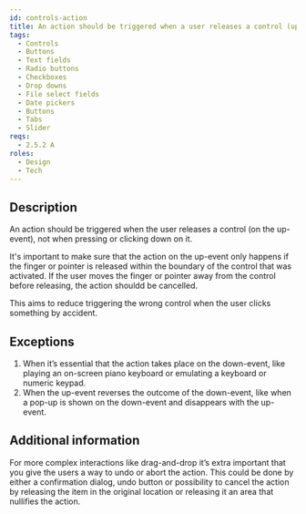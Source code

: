 ```yaml
---
id: controls-action
title: An action should be triggered when a user releases a control (up-event) and it must be possible to stop or undo
tags:
  - Controls
  - Buttons
  - Text fields
  - Radio buttons
  - Checkboxes
  - Drop downs
  - File select fields
  - Date pickers
  - Buttons
  - Tabs
  - Slider
reqs:
  - 2.5.2 A
roles:
  - Design
  - Tech
---
```


## Description

An action should be triggered when the user releases a control (on the up-event), not when pressing or clicking down on it.

It's important to make sure that the action on the up-event only happens if the finger or pointer is released within the boundary of the control that was activated. If the user moves the finger or pointer away from the control before releasing, the action shouldd be cancelled.

This aims to reduce triggering the wrong control when the user clicks something by accident.

## Exceptions

1. When it’s essential that the action takes place on the down-event, like playing an on-screen piano keyboard or emulating a keyboard or numeric keypad.
2. When the up-event reverses the outcome of the down-event, like when a pop-up is shown on the down-event and disappears with the up-event.

## Additional information

For more complex interactions like drag-and-drop it’s extra important that you give the users a way to undo or abort the action. This could be done by either a confirmation dialog, undo button or possibility to cancel the action by releasing the item in the original location or releasing it an area that nullifies the action.
